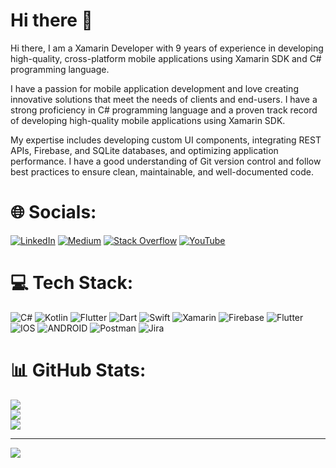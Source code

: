 # Hi there 👋            

Hi there, I am a Xamarin Developer with 9 years of experience in developing high-quality, cross-platform mobile applications using Xamarin SDK and C# programming language.

I have a passion for mobile application development and love creating innovative solutions that meet the needs of clients and end-users. I have a strong proficiency in C# programming language and a proven track record of developing high-quality mobile applications using Xamarin SDK.

My expertise includes developing custom UI components, integrating REST APIs, Firebase, and SQLite databases, and optimizing application performance. I have a good understanding of Git version control and follow best practices to ensure clean, maintainable, and well-documented code.

# 🌐 Socials:
[![LinkedIn](https://img.shields.io/badge/LinkedIn-%230077B5.svg?logo=linkedin&logoColor=white)](https://www.linkedin.com/in/akhil-gite-83148458/) [![Medium](https://img.shields.io/badge/Medium-12100E?logo=medium&logoColor=white)](https://www.google.com) [![Stack Overflow](https://img.shields.io/badge/-Stackoverflow-FE7A16?logo=stack-overflow&logoColor=white)](https://www.google.com) [![YouTube](https://img.shields.io/badge/YouTube-%23FF0000.svg?logo=YouTube&logoColor=white)](https://www.youtube.com/@batcodes1690) 

# 💻 Tech Stack:
![C#](https://img.shields.io/badge/c%23-%23239120.svg?style=for-the-badge&logo=c-sharp&logoColor=white) ![Kotlin](https://img.shields.io/badge/kotlin-%230095D5.svg?style=for-the-badge&logo=kotlin&logoColor=white) ![Flutter](https://img.shields.io/badge/Flutter-%2302569B.svg?style=for-the-badge&logo=Flutter&logoColor=white) ![Dart](https://img.shields.io/badge/dart-%230175C2.svg?style=for-the-badge&logo=dart&logoColor=white) ![Swift](https://img.shields.io/badge/swift-F54A2A?style=for-the-badge&logo=swift&logoColor=white) ![Xamarin](https://img.shields.io/badge/Xamarin-3199DC?style=for-the-badge&logo=xamarin&logoColor=white) ![Firebase](https://img.shields.io/badge/firebase-%23039BE5.svg?style=for-the-badge&logo=firebase) ![Flutter](https://img.shields.io/badge/Flutter-%2302569B.svg?style=for-the-badge&logo=Flutter&logoColor=white) ![IOS](https://img.shields.io/badge/IOS-%2320232a.svg?style=for-the-badge&logo=apple&logoColor=white) ![ANDROID](https://img.shields.io/badge/android-%2320232a.svg?style=for-the-badge&logo=android&logoColor=%a4c639) ![Postman](https://img.shields.io/badge/Postman-FF6C37?style=for-the-badge&logo=postman&logoColor=white) ![Jira](https://img.shields.io/badge/jira-%230A0FFF.svg?style=for-the-badge&logo=jira&logoColor=white)

# 📊 GitHub Stats:
![](https://github-readme-stats.vercel.app/api?username=akhilgite&theme=dark&hide_border=false&include_all_commits=false&count_private=false)<br/>
![](https://github-readme-streak-stats.herokuapp.com/?user=akhilgite&theme=dark&hide_border=false)<br/>
![](https://github-readme-stats.vercel.app/api/top-langs/?username=akhilgite&theme=dark&hide_border=false&include_all_commits=false&count_private=false&layout=compact)

---
[![](https://visitcount.itsvg.in/api?id=akhilgite&icon=0&color=8)](https://visitcount.itsvg.in)

<!--
**akhilgite/akhilgite** is a ✨ _special_ ✨ repository because its `README.md` (this file) appears on your GitHub profile.

Here are some ideas to get you started:

- 🔭 I’m currently working on ...
- 🌱 I’m currently learning ...
- 👯 I’m looking to collaborate on ...
- 🤔 I’m looking for help with ...
- 💬 Ask me about ...
- 📫 How to reach me: ...
- 😄 Pronouns: ...
- ⚡ Fun fact: ...
-->

